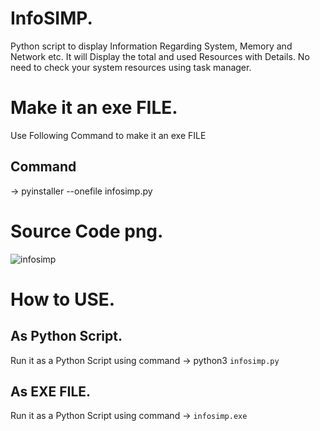 # InfoSIMP.
Python script to display Information Regarding System, Memory and Network etc. 
It will Display the total and used Resources with Details.
No need to check your system resources using task manager.

# Make it an exe FILE.
Use Following Command to make it an exe FILE
## Command  
   -> pyinstaller --onefile infosimp.py

# Source Code png.
![infosimp](https://user-images.githubusercontent.com/79792270/127465563-e5c277c0-89bd-47a9-b9b3-3e4ee5694624.png)

# How to USE.
## As Python Script.
Run it as a Python Script using command
    -> python3 `infosimp.py`
## As EXE FILE.
Run it as a Python Script using command
    -> `infosimp.exe`
#
